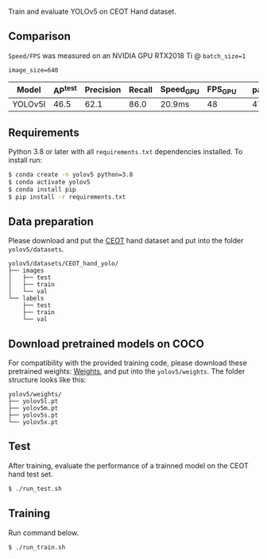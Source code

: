 

Train and evaluate YOLOv5 on CEOT Hand dataset.

## Comparison

`Speed/FPS` was measured on an NVIDIA GPU RTX2018 Ti @ `batch_size=1`

`image_size=640`

| Model | AP<sup>test</sup> | Precision| Recall | Speed<sub>GPU</sub> | FPS<sub>GPU</sub> || params | FLOPS |
|---------- |------ |------ |------ | -------- | ------| ------ |------  |  :------: |
| YOLOv5l | 46.5     | 62.1   | 86.0    | 20.9ms     | 48     || 47.8M  | 88.1B


## Requirements

Python 3.8 or later with all `requirements.txt` dependencies installed. To install run:
```bash
$ conda create -n yolov5 python=3.8
$ conda activate yolov5
$ conda install pip
$ pip install -r requirements.txt
```

## Data preparation

Please download and put the [CEOT](https://drive.google.com/file/d/1UOG_XrZ8ZlFBvQOHFk7AHzx4m0tz4EYU/view?usp=sharing) hand dataset and put into the folder `yolov5/datasets`.

```
yolov5/datasets/CEOT_hand_yolo/
├── images
│   ├── test
│   ├── train
│   └── val
└── labels
    ├── test
    ├── train
    └── val
```

## Download pretrained models on COCO

For compatibility with the provided training code, please download these pretrained weights: [Weights](https://drive.google.com/file/d/1NoFDMlFNTzBeUsis09vNJH7Wv0zbUv7L/view?usp=sharing), and put into the `yolov5/weights`. The folder structure looks like this:

```
yolov5/weights/
├── yolov5l.pt
├── yolov5m.pt
├── yolov5s.pt
└── yolov5x.pt
```


## Test

After training, evaluate the performance of a trainned model on the CEOT hand test set.
```bash
$ ./run_test.sh
```

## Training

Run command below.
```bash
$ ./run_train.sh                                   
```

